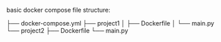 basic docker compose file structure:

├── docker-compose.yml
├── project1
│   ├── Dockerfile
│   └── main.py
└── project2
    ├── Dockerfile
    └── main.py
